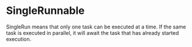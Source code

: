 # SingleRunnable
SingleRun means that only one task can be executed at a time. If the same task is executed in parallel, it will await the task that has already started execution.

